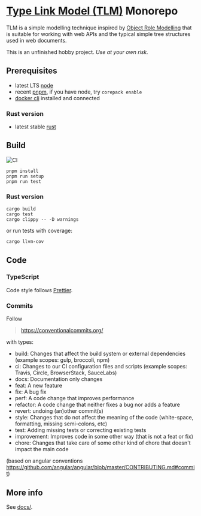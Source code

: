 # [Type Link Model (TLM)](https://type.link.model.tools/) Monorepo

TLM is a simple modelling technique inspired by [Object Role Modelling](https://en.wikipedia.org/wiki/Object-role_modeling) that is suitable for working with web APIs and the typical simple tree structures used in web documents.

This is an unfinished hobby project. _Use at your own risk._

## Prerequisites

* latest LTS [node](https://nodejs.org/)
* recent [pnpm](https://pnpm.io/), if you have node, try `corepack enable`
* [docker cli](https://github.com/docker/cli) installed and connected

### Rust version

* latest stable [rust](https://www.rust-lang.org/)

## Build

![CI](https://github.com/lsimons/tlm/workflows/CI/badge.svg)

```shell
pnpm install
pnpm run setup
pnpm run test
```

### Rust version

```shell
cargo build
cargo test
cargo clippy -- -D warnings
```

or run tests with coverage:
```shell
cargo llvm-cov
```

## Code

### TypeScript

Code style follows [Prettier](https://prettier.io/).

### Commits

Follow

> https://conventionalcommits.org/

with types:

- build: Changes that affect the build system or external dependencies (example scopes: gulp, broccoli, npm)
- ci: Changes to our CI configuration files and scripts (example scopes: Travis, Circle, BrowserStack, SauceLabs)
- docs: Documentation only changes
- feat: A new feature
- fix: A bug fix
- perf: A code change that improves performance
- refactor: A code change that neither fixes a bug nor adds a feature
- revert: undoing (an)other commit(s)
- style: Changes that do not affect the meaning of the code (white-space, formatting, missing semi-colons, etc)
- test: Adding missing tests or correcting existing tests
- improvement: Improves code in some other way (that is not a feat or fix)
- chore: Changes that take care of some other kind of chore that doesn't impact the main code

(based on angular conventions https://github.com/angular/angular/blob/master/CONTRIBUTING.md#commit)

## More info

See [docs/](docs/).
